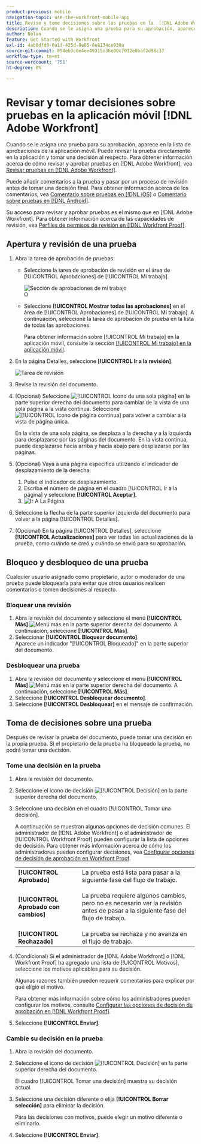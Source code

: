 ```yaml
---
product-previous: mobile
navigation-topic: use-the-workfront-mobile-app
title: Revise y tome decisiones sobre las pruebas en la  [!DNL Adobe Workfront] aplicación móvil
description: Cuando se le asigna una prueba para su aprobación, aparece en la lista de aprobaciones de la aplicación móvil. Puede revisar la prueba directamente en la aplicación y tomar una decisión al respecto.
author: Nolan
feature: Get Started with Workfront
exl-id: 4ab8dfd0-0a1f-425d-9e05-8e8134ce930a
source-git-commit: 854eb3c0e4ee49315c36e00c7012e0baf2d98c37
workflow-type: tm+mt
source-wordcount: '751'
ht-degree: 0%

---
```


# Revisar y tomar decisiones sobre pruebas en la aplicación móvil [!DNL Adobe Workfront]

Cuando se le asigna una prueba para su aprobación, aparece en la lista de aprobaciones de la aplicación móvil. Puede revisar la prueba directamente en la aplicación y tomar una decisión al respecto. Para obtener información acerca de cómo revisar y aprobar pruebas en [!DNL Adobe Workfront], vea [Revisar pruebas en [!DNL Adobe Workfront]](../../../review-and-approve-work/proofing/reviewing-proofs-within-workfront/review-proofs-in-wf.md).

Puede añadir comentarios a la prueba y pasar por un proceso de revisión antes de tomar una decisión final. Para obtener información acerca de los comentarios, vea [Comentario sobre pruebas en [!DNL iOS]](../../../workfront-basics/mobile-apps/using-the-workfront-mobile-app/comment-on-proofs-ios.md) o [Comentario sobre pruebas en [!DNL Android]](../../../workfront-basics/mobile-apps/using-the-workfront-mobile-app/comment-on-proofs-android.md).

Su acceso para revisar y aprobar pruebas es el mismo que en [!DNL Adobe Workfront]. Para obtener información acerca de las capacidades de revisión, vea [Perfiles de permisos de revisión en [!DNL Workfront Proof]](../../../workfront-proof/wp-acct-admin/account-settings/proof-perm-profiles-in-wp.md).

## Apertura y revisión de una prueba

1. Abra la tarea de aprobación de pruebas:

   * Seleccione la tarea de aprobación de revisión en el área de [!UICONTROL Aprobaciones] de [!UICONTROL Mi trabajo].

     ![Sección de aprobaciones de mi trabajo](assets/mobile-mywork-approvals-338x482.png)\
      O

   * Seleccione **[!UICONTROL Mostrar todas las aprobaciones]** en el área de [!UICONTROL Aprobaciones] de [!UICONTROL Mi trabajo]. A continuación, seleccione la tarea de aprobación de prueba en la lista de todas las aprobaciones.

     Para obtener información sobre [!UICONTROL Mi trabajo] en la aplicación móvil, consulte la sección [[!UICONTROL Mi trabajo] en la aplicación móvil](../../../workfront-basics/mobile-apps/using-the-workfront-mobile-app/my-work-section-mobile.md).

1. En la página Detalles, seleccione **[!UICONTROL Ir a la revisión]**.

   ![Tarea de revisión](assets/mobile-prooftask1-338x516.png)

1. Revise la revisión del documento.
1. (Opcional) Seleccione ![[!UICONTROL Icono de una sola página]](assets/mobile-proofpagingicon1-25x36.png) en la parte superior derecha del documento para cambiar de la vista de una sola página a la vista continua. Seleccione ![[!UICONTROL Icono de página continua]](assets/mobile-proofpagingicon2-25x25.png) para volver a cambiar a la vista de página única.

   En la vista de una sola página, se desplaza a la derecha y a la izquierda para desplazarse por las páginas del documento. En la vista continua, puede desplazarse hacia arriba y hacia abajo para desplazarse por las páginas.

1. (Opcional) Vaya a una página específica utilizando el indicador de desplazamiento de la derecha:

   1. Pulse el indicador de desplazamiento.
   1. Escriba el número de página en el cuadro [!UICONTROL Ir a la página] y seleccione **[!UICONTROL Aceptar]**.
   1. ![Ir A La Página](assets/mobile-gotopage-350x224.png)

1. Seleccione la flecha de la parte superior izquierda del documento para volver a la página [!UICONTROL Detalles].
1. (Opcional) En la página [!UICONTROL Detalles], seleccione **[!UICONTROL Actualizaciones]** para ver todas las actualizaciones de la prueba, como cuándo se creó y cuándo se envió para su aprobación.

## Bloqueo y desbloqueo de una prueba

Cualquier usuario asignado como propietario, autor o moderador de una prueba puede bloquearla para evitar que otros usuarios realicen comentarios o tomen decisiones al respecto.

### Bloquear una revisión

1. Abra la revisión del documento y seleccione el menú **[!UICONTROL Más]** ![Menú más](assets/mobile-verticalmoremenu-20x33.png) en la parte superior derecha del documento. A continuación, seleccione **[!UICONTROL Más]**.
1. Seleccionar **[!UICONTROL Bloquear documento]**.\
   Aparece un indicador &quot;[!UICONTROL Bloqueado]&quot; en la parte superior del documento.

### Desbloquear una prueba

1. Abra la revisión del documento y seleccione el menú **[!UICONTROL Más]** ![Menú más](assets/mobile-verticalmoremenu-20x33.png) en la parte superior derecha del documento. A continuación, seleccione **[!UICONTROL Más]**.
1. Seleccione **[!UICONTROL Desbloquear documento]**.
1. Seleccione **[!UICONTROL Desbloquear]** en el mensaje de confirmación.

## Toma de decisiones sobre una prueba

Después de revisar la prueba del documento, puede tomar una decisión en la propia prueba. Si el propietario de la prueba ha bloqueado la prueba, no podrá tomar una decisión.

### Tome una decisión en la prueba

1. Abra la revisión del documento.
1. Seleccione el icono de decisión ![[!UICONTROL Decisión]](assets/mobile-proofcheckmarkdecisionicon-30x30.png) en la parte superior derecha del documento.
1. Seleccione una decisión en el cuadro [!UICONTROL Tomar una decisión].

   A continuación se muestran algunas opciones de decisión comunes. El administrador de [!DNL Adobe Workfront] o el administrador de [!UICONTROL Workfront Proof] pueden configurar la lista de opciones de decisión. Para obtener más información acerca de cómo los administradores pueden configurar decisiones, vea [Configurar opciones de decisión de aprobación en Workfront Proof](../../../workfront-proof/wp-acct-admin/account-settings/configure-approval-decision-in-wp.md).

   <table style="table-layout:auto"> 
    <col> 
    <col> 
    <tbody> 
     <tr> 
      <td role="rowheader"><strong>[!UICONTROL Aprobado]</strong></td> 
      <td>La prueba está lista para pasar a la siguiente fase del flujo de trabajo.</td> 
     </tr> 
     <tr> 
      <td role="rowheader"><strong>[!UICONTROL Aprobado con cambios]</strong></td> 
      <td> <p>La prueba requiere algunos cambios, pero no es necesario ver la revisión antes de pasar a la siguiente fase del flujo de trabajo.</p> </td> 
     </tr> 
     <tr> 
      <td role="rowheader"><strong>[!UICONTROL Rechazado]</strong></td> 
      <td>La prueba se rechaza y no avanza en el flujo de trabajo.</td> 
     </tr> 
    </tbody> 
   </table>

1. (Condicional) Si el administrador de [!DNL Adobe Workfront] o [!DNL Workfront Proof] ha agregado una lista de [!UICONTROL Motivos], seleccione los motivos aplicables para su decisión.

   Algunas razones también pueden requerir comentarios para explicar por qué eligió el motivo.

   Para obtener más información sobre cómo los administradores pueden configurar los motivos, consulte [Configurar las opciones de decisión de aprobación en [!DNL Workfront Proof]](../../../workfront-proof/wp-acct-admin/account-settings/configure-approval-decision-in-wp.md).

1. Seleccione **[!UICONTROL Enviar]**.

### Cambie su decisión en la prueba

1. Abra la revisión del documento.
1. Seleccione el icono de decisión ![[!UICONTROL Decisión]](assets/mobile-proofcheckmarkdecisionicon-30x30.png) en la parte superior derecha del documento.

   El cuadro [!UICONTROL Tomar una decisión] muestra su decisión actual.

1. Seleccione una decisión diferente o elija **[!UICONTROL Borrar selección]** para eliminar la decisión.

   Para las decisiones con motivos, puede elegir un motivo diferente o eliminarlo.

1. Seleccione **[!UICONTROL Enviar]**.
